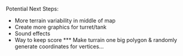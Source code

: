 Potential Next Steps:
 - More terrain variability in middle of map
 - Create more graphics for turret/tank
 - Sound effects
 - Way to keep score
*** Make turrain one big polygon & randomly generate coordinates for vertices...
